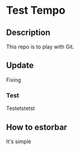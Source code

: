 # Test Tempo

## Description

This repo is to play with Git.

## Update

Fixing

### Test

Testetstetst

## How to estorbar

It's simple
